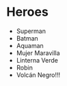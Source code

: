 # Heroes

* Superman
* Batman
* Aquaman
* Mujer Maravilla
* Linterna Verde
* Robin
* Volcán Negro!!!
